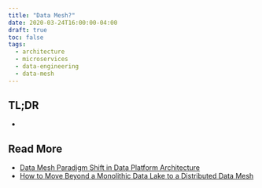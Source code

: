 ```yaml
---
title: "Data Mesh?"
date: 2020-03-24T16:00:00-04:00
draft: true
toc: false
tags:
  - architecture
  - microservices
  - data-engineering
  - data-mesh
---
```


## TL;DR

  -

## Read More

  - [Data Mesh Paradigm Shift in Data Platform Architecture](https://www.infoq.com/presentations/data-mesh-paradigm)
  - [How to Move Beyond a Monolithic Data Lake to a Distributed Data Mesh](https://martinfowler.com/articles/data-monolith-to-mesh.html)
